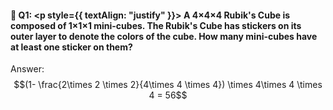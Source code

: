 #### 📖 Q1: <p style={{ textAlign: "justify" }}>  A 4×4×4 Rubik's Cube is composed of 1×1×1 mini-cubes. The Rubik's Cube has stickers on its outer layer to denote the colors of the cube. How many mini-cubes have at least one sticker on them?</p> 

Answer: $$(1- \frac{2\times 2 \times 2}{4\times 4 \times 4}) \times 4\times 4 \times 4 = 56$$